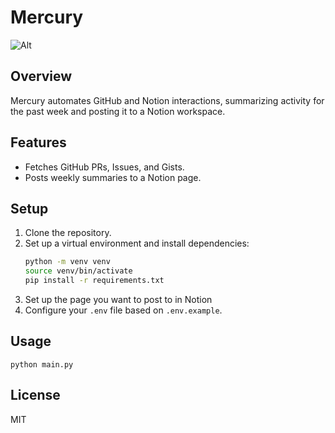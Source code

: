 # Mercury

![Alt](https://repobeats.axiom.co/api/embed/9544f667a7bd12b1a14ca45000e1f5cc7d2d4d45.svg "Mercury")

## Overview

Mercury automates GitHub and Notion interactions, summarizing activity for the past week and posting it to a Notion workspace.

## Features

- Fetches GitHub PRs, Issues, and Gists.
- Posts weekly summaries to a Notion page.

## Setup

1. Clone the repository.
2. Set up a virtual environment and install dependencies:
   ```bash
   python -m venv venv
   source venv/bin/activate
   pip install -r requirements.txt
3. Set up the page you want to post to in Notion
4. Configure your `.env` file based on `.env.example`.

## Usage

`python main.py`

## License

MIT
